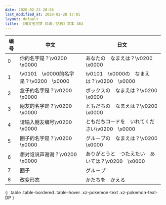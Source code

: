 ```yaml
---
date: 2020-02-23 20:56
last_modified_at: 2020-02-28 17:05
layout: default
title: 《精灵宝可梦 珍珠／钻石》文本 363
---
```

| 编号 | 中文 | 日文 |
| ---- | ---- | ---- |
| 0 | 你的名字是？\v0200　\x0000 | あなたの　なまえは？\v0200　\x0000 |
| 1 | \v0101　\x0000的名字是？\v0200　\x0000 | \v0101　\x0000の　なまえは？\v0200　\x0000 |
| 2 | 盒子的名字是？\v0200　\x0000 | ボックスの　なまえは？\v0200　\x0000 |
| 3 | 朋友的名字是？\v0200　\x0000 | ともだちの　なまえは？\v0200　\x0000 |
| 4 | 请输入朋友编号\v0200　\x0000 | ともだちコ－ドを　いれてください\v0200　\x0000 |
| 5 | 圈子的名字是？\v0200　\x0000 | グル－プの　なまえは？\v0200　\x0000 |
| 6 | 想对谁说声谢谢？\v0200　\x0000 | ありがとうと　つたえたい　あいては？\v0200　\x0000 |
| 7 | 圈子 | グル－プ |
| 8 | 改变形态 | かたちを　かえる |
{: .table .table-bordered .table-hover .xz-pokemon-text .xz-pokemon-text-DP }